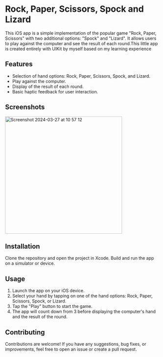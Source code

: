 # Rock, Paper, Scissors, Spock and Lizard

This iOS app is a simple implementation of the popular game "Rock, Paper, Scissors" with two additional options: "Spock" and "Lizard". It allows users to play against the computer and see the result of each round.This little app is created entirely with UIKit by myself based on my learning experience

## Features

- Selection of hand options: Rock, Paper, Scissors, Spock, and Lizard.
- Play against the computer.
- Display of the result of each round.
- Basic haptic feedback for user interaction.

## Screenshots
<img width="382" alt="Screenshot 2024-03-27 at 10 57 12" src="https://github.com/Bartolomeo2k3/RockPaperScissors/assets/75879635/1e8c04c8-298b-4efb-8894-da1f639f9524">



## Installation

Clone the repository and open the project in Xcode. Build and run the app on a simulator or device.

## Usage

1. Launch the app on your iOS device.
2. Select your hand by tapping on one of the hand options: Rock, Paper, Scissors, Spock, or Lizard.
3. Tap the "Play" button to start the game.
4. The app will count down from 3 before displaying the computer's hand and the result of the round.

## Contributing

Contributions are welcome! If you have any suggestions, bug fixes, or improvements, feel free to open an issue or create a pull request.
